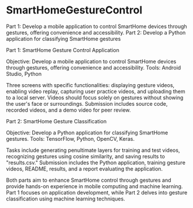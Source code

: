 # SmartHomeGestureControl

Part 1: Develop a mobile application to control SmartHome devices through gestures, offering convenience and accessibility. 
Part 2: Develop a Python application for classifying SmartHome gestures

Part 1: SmartHome Gesture Control Application

Objective: Develop a mobile application to control SmartHome devices through gestures, offering convenience and accessibility. 
Tools: Android Studio, Python

Three screens with specific functionalities: displaying gesture videos, enabling video replay, capturing user practice videos, and uploading them to a local server. 
Videos should focus solely on gestures without showing the user's face or surroundings. 
Submission includes source code, recorded videos, and a demo video for peer review.

Part 2: SmartHome Gesture Classification

Objective: Develop a Python application for classifying SmartHome gestures.
Tools: TensorFlow, Python, OpenCV, Keras. 

Tasks include generating penultimate layers for training and test videos, recognizing gestures using cosine similarity, and saving results to "results.csv."
Submission includes the Python application, training gesture videos, README, results, and a report evaluating the application.

Both parts aim to enhance SmartHome control through gestures and provide hands-on experience in mobile computing and machine learning. Part 1 focuses on application development, while Part 2 delves into gesture classification using machine learning techniques.
